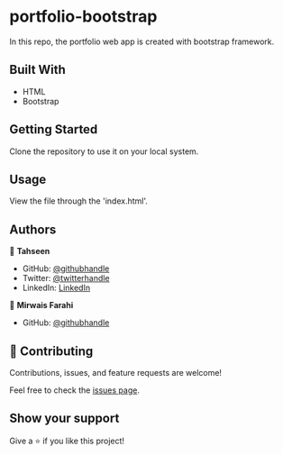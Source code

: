 # portfolio-bootstrap
In this repo, the portfolio web app is created with bootstrap framework.

## Built With

- HTML
- Bootstrap

## Getting Started

Clone the repository to use it on your local system.

## Usage

View the file through the 'index.html'.

## Authors

👤 **Tahseen**

- GitHub: [@githubhandle](https://github.com/tahseenzahra)
- Twitter: [@twitterhandle](https://twitter.com/tahseen1zahra)
- LinkedIn: [LinkedIn](https://www.linkedin.com/in/tahseenzahra/)

👤 **Mirwais Farahi**

- GitHub: [@githubhandle](https://github.com/mirwaisfarahi)


## 🤝 Contributing

Contributions, issues, and feature requests are welcome!

Feel free to check the [issues page](../../issues/).

## Show your support

Give a ⭐️ if you like this project!